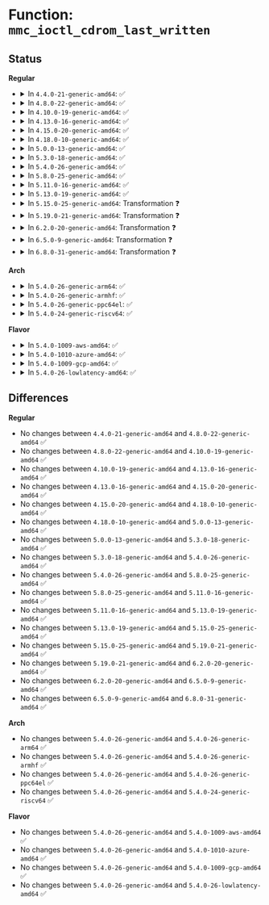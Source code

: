 # Function: <code>mmc_ioctl_cdrom_last_written</code>

## Status
<b>Regular</b>
<ul>
<li>
<details>
<summary>In <code>4.4.0-21-generic-amd64</code>: ✅</summary>

```c
int mmc_ioctl_cdrom_last_written(struct cdrom_device_info * cdi, void * arg)
```

```json
{
  "name": "mmc_ioctl_cdrom_last_written",
  "collision_type": "Unique Static",
  "inline_type": "No",
  "funcs": [
    {
      "addr": 18446744071585137392,
      "name": "mmc_ioctl_cdrom_last_written",
      "external": false,
      "loc": "drivers/cdrom/cdrom.c:3242",
      "file": "drivers/cdrom/cdrom.c",
      "inline": "seen, unknown",
      "caller_inline": [],
      "caller_func": [
        "drivers/cdrom/cdrom.c:cdrom_ioctl"
      ]
    }
  ],
  "symbols": [
    {
      "addr": 18446744071585137392,
      "name": "mmc_ioctl_cdrom_last_written",
      "section": ".text",
      "bind": "STB_LOCAL",
      "size": 157
    }
  ]
}
```
</details>
</li>
<li>
<details>
<summary>In <code>4.8.0-22-generic-amd64</code>: ✅</summary>

```c
int mmc_ioctl_cdrom_last_written(struct cdrom_device_info * cdi, void * arg)
```

```json
{
  "name": "mmc_ioctl_cdrom_last_written",
  "collision_type": "Unique Static",
  "inline_type": "No",
  "funcs": [
    {
      "addr": 18446744071585529792,
      "name": "mmc_ioctl_cdrom_last_written",
      "external": false,
      "loc": "drivers/cdrom/cdrom.c:3248",
      "file": "drivers/cdrom/cdrom.c",
      "inline": "seen, unknown",
      "caller_inline": [],
      "caller_func": [
        "drivers/cdrom/cdrom.c:cdrom_ioctl"
      ]
    }
  ],
  "symbols": [
    {
      "addr": 18446744071585529792,
      "name": "mmc_ioctl_cdrom_last_written",
      "section": ".text",
      "bind": "STB_LOCAL",
      "size": 157
    }
  ]
}
```
</details>
</li>
<li>
<details>
<summary>In <code>4.10.0-19-generic-amd64</code>: ✅</summary>

```c
int mmc_ioctl_cdrom_last_written(struct cdrom_device_info * cdi, void * arg)
```

```json
{
  "name": "mmc_ioctl_cdrom_last_written",
  "collision_type": "Unique Static",
  "inline_type": "No",
  "funcs": [
    {
      "addr": 18446744071585717680,
      "name": "mmc_ioctl_cdrom_last_written",
      "external": false,
      "loc": "drivers/cdrom/cdrom.c:3248",
      "file": "drivers/cdrom/cdrom.c",
      "inline": "seen, unknown",
      "caller_inline": [],
      "caller_func": [
        "drivers/cdrom/cdrom.c:cdrom_ioctl"
      ]
    }
  ],
  "symbols": [
    {
      "addr": 18446744071585717680,
      "name": "mmc_ioctl_cdrom_last_written",
      "section": ".text",
      "bind": "STB_LOCAL",
      "size": 157
    }
  ]
}
```
</details>
</li>
<li>
<details>
<summary>In <code>4.13.0-16-generic-amd64</code>: ✅</summary>

```c
int mmc_ioctl_cdrom_last_written(struct cdrom_device_info * cdi, void * arg)
```

```json
{
  "name": "mmc_ioctl_cdrom_last_written",
  "collision_type": "Unique Static",
  "inline_type": "No",
  "funcs": [
    {
      "addr": 18446744071585804336,
      "name": "mmc_ioctl_cdrom_last_written",
      "external": false,
      "loc": "drivers/cdrom/cdrom.c:3254",
      "file": "drivers/cdrom/cdrom.c",
      "inline": "seen, unknown",
      "caller_inline": [],
      "caller_func": [
        "drivers/cdrom/cdrom.c:cdrom_ioctl"
      ]
    }
  ],
  "symbols": [
    {
      "addr": 18446744071585804336,
      "name": "mmc_ioctl_cdrom_last_written",
      "section": ".text",
      "bind": "STB_LOCAL",
      "size": 157
    }
  ]
}
```
</details>
</li>
<li>
<details>
<summary>In <code>4.15.0-20-generic-amd64</code>: ✅</summary>

```c
int mmc_ioctl_cdrom_last_written(struct cdrom_device_info * cdi, void * arg)
```

```json
{
  "name": "mmc_ioctl_cdrom_last_written",
  "collision_type": "Unique Static",
  "inline_type": "No",
  "funcs": [
    {
      "addr": 18446744071586243376,
      "name": "mmc_ioctl_cdrom_last_written",
      "external": false,
      "loc": "drivers/cdrom/cdrom.c:3254",
      "file": "drivers/cdrom/cdrom.c",
      "inline": "seen, unknown",
      "caller_inline": [],
      "caller_func": [
        "drivers/cdrom/cdrom.c:cdrom_ioctl"
      ]
    }
  ],
  "symbols": [
    {
      "addr": 18446744071586243376,
      "name": "mmc_ioctl_cdrom_last_written",
      "section": ".text",
      "bind": "STB_LOCAL",
      "size": 157
    }
  ]
}
```
</details>
</li>
<li>
<details>
<summary>In <code>4.18.0-10-generic-amd64</code>: ✅</summary>

```c
int mmc_ioctl_cdrom_last_written(struct cdrom_device_info * cdi, void * arg)
```

```json
{
  "name": "mmc_ioctl_cdrom_last_written",
  "collision_type": "Unique Static",
  "inline_type": "No",
  "funcs": [
    {
      "addr": 18446744071586501888,
      "name": "mmc_ioctl_cdrom_last_written",
      "external": false,
      "loc": "drivers/cdrom/cdrom.c:3251",
      "file": "drivers/cdrom/cdrom.c",
      "inline": "seen, unknown",
      "caller_inline": [],
      "caller_func": [
        "drivers/cdrom/cdrom.c:cdrom_ioctl"
      ]
    }
  ],
  "symbols": [
    {
      "addr": 18446744071586501888,
      "name": "mmc_ioctl_cdrom_last_written",
      "section": ".text",
      "bind": "STB_LOCAL",
      "size": 157
    }
  ]
}
```
</details>
</li>
<li>
<details>
<summary>In <code>5.0.0-13-generic-amd64</code>: ✅</summary>

```c
int mmc_ioctl_cdrom_last_written(struct cdrom_device_info * cdi, void * arg)
```

```json
{
  "name": "mmc_ioctl_cdrom_last_written",
  "collision_type": "Unique Static",
  "inline_type": "No",
  "funcs": [
    {
      "addr": 18446744071586649904,
      "name": "mmc_ioctl_cdrom_last_written",
      "external": false,
      "loc": "drivers/cdrom/cdrom.c:3254",
      "file": "drivers/cdrom/cdrom.c",
      "inline": "seen, unknown",
      "caller_inline": [],
      "caller_func": [
        "drivers/cdrom/cdrom.c:cdrom_ioctl"
      ]
    }
  ],
  "symbols": [
    {
      "addr": 18446744071586649904,
      "name": "mmc_ioctl_cdrom_last_written",
      "section": ".text",
      "bind": "STB_LOCAL",
      "size": 157
    }
  ]
}
```
</details>
</li>
<li>
<details>
<summary>In <code>5.3.0-18-generic-amd64</code>: ✅</summary>

```c
int mmc_ioctl_cdrom_last_written(struct cdrom_device_info * cdi, void * arg)
```

```json
{
  "name": "mmc_ioctl_cdrom_last_written",
  "collision_type": "Unique Static",
  "inline_type": "No",
  "funcs": [
    {
      "addr": 18446744071586904816,
      "name": "mmc_ioctl_cdrom_last_written",
      "external": false,
      "loc": "drivers/cdrom/cdrom.c:3255",
      "file": "drivers/cdrom/cdrom.c",
      "inline": "seen, unknown",
      "caller_inline": [],
      "caller_func": [
        "drivers/cdrom/cdrom.c:cdrom_ioctl"
      ]
    }
  ],
  "symbols": [
    {
      "addr": 18446744071586904816,
      "name": "mmc_ioctl_cdrom_last_written",
      "section": ".text",
      "bind": "STB_LOCAL",
      "size": 162
    }
  ]
}
```
</details>
</li>
<li>
<details>
<summary>In <code>5.4.0-26-generic-amd64</code>: ✅</summary>

```c
int mmc_ioctl_cdrom_last_written(struct cdrom_device_info * cdi, void * arg)
```

```json
{
  "name": "mmc_ioctl_cdrom_last_written",
  "collision_type": "Unique Static",
  "inline_type": "No",
  "funcs": [
    {
      "addr": 18446744071587102224,
      "name": "mmc_ioctl_cdrom_last_written",
      "external": false,
      "loc": "drivers/cdrom/cdrom.c:3265",
      "file": "drivers/cdrom/cdrom.c",
      "inline": "seen, unknown",
      "caller_inline": [],
      "caller_func": [
        "drivers/cdrom/cdrom.c:cdrom_ioctl"
      ]
    }
  ],
  "symbols": [
    {
      "addr": 18446744071587102224,
      "name": "mmc_ioctl_cdrom_last_written",
      "section": ".text",
      "bind": "STB_LOCAL",
      "size": 162
    }
  ]
}
```
</details>
</li>
<li>
<details>
<summary>In <code>5.8.0-25-generic-amd64</code>: ✅</summary>

```c
int mmc_ioctl_cdrom_last_written(struct cdrom_device_info * cdi, void * arg)
```

```json
{
  "name": "mmc_ioctl_cdrom_last_written",
  "collision_type": "Unique Static",
  "inline_type": "No",
  "funcs": [
    {
      "addr": 18446744071587948720,
      "name": "mmc_ioctl_cdrom_last_written",
      "external": false,
      "loc": "drivers/cdrom/cdrom.c:3304",
      "file": "drivers/cdrom/cdrom.c",
      "inline": "seen, unknown",
      "caller_inline": [],
      "caller_func": [
        "drivers/cdrom/cdrom.c:mmc_ioctl"
      ]
    }
  ],
  "symbols": [
    {
      "addr": 18446744071587948720,
      "name": "mmc_ioctl_cdrom_last_written",
      "section": ".text",
      "bind": "STB_LOCAL",
      "size": 176
    }
  ]
}
```
</details>
</li>
<li>
<details>
<summary>In <code>5.11.0-16-generic-amd64</code>: ✅</summary>

```c
int mmc_ioctl_cdrom_last_written(struct cdrom_device_info * cdi, void * arg)
```

```json
{
  "name": "mmc_ioctl_cdrom_last_written",
  "collision_type": "Unique Static",
  "inline_type": "No",
  "funcs": [
    {
      "addr": 18446744071588009536,
      "name": "mmc_ioctl_cdrom_last_written",
      "external": false,
      "loc": "drivers/cdrom/cdrom.c:3289",
      "file": "drivers/cdrom/cdrom.c",
      "inline": "seen, unknown",
      "caller_inline": [],
      "caller_func": [
        "drivers/cdrom/cdrom.c:mmc_ioctl"
      ]
    }
  ],
  "symbols": [
    {
      "addr": 18446744071588009536,
      "name": "mmc_ioctl_cdrom_last_written",
      "section": ".text",
      "bind": "STB_LOCAL",
      "size": 180
    }
  ]
}
```
</details>
</li>
<li>
<details>
<summary>In <code>5.13.0-19-generic-amd64</code>: ✅</summary>

```c
int mmc_ioctl_cdrom_last_written(struct cdrom_device_info * cdi, void * arg)
```

```json
{
  "name": "mmc_ioctl_cdrom_last_written",
  "collision_type": "Unique Static",
  "inline_type": "No",
  "funcs": [
    {
      "addr": 18446744071587889824,
      "name": "mmc_ioctl_cdrom_last_written",
      "external": false,
      "loc": "drivers/cdrom/cdrom.c:3289",
      "file": "drivers/cdrom/cdrom.c",
      "inline": "seen, unknown",
      "caller_inline": [],
      "caller_func": [
        "drivers/cdrom/cdrom.c:mmc_ioctl"
      ]
    }
  ],
  "symbols": [
    {
      "addr": 18446744071587889824,
      "name": "mmc_ioctl_cdrom_last_written",
      "section": ".text",
      "bind": "STB_LOCAL",
      "size": 180
    }
  ]
}
```
</details>
</li>
<li>
<details>
<summary>In <code>5.15.0-25-generic-amd64</code>: Transformation ❓</summary>

```c
int mmc_ioctl_cdrom_last_written(struct cdrom_device_info * cdi, void * arg)
```

```json
{
  "name": "mmc_ioctl_cdrom_last_written",
  "collision_type": "Unique Static",
  "inline_type": "No",
  "funcs": [
    {
      "addr": 0,
      "name": "mmc_ioctl_cdrom_last_written",
      "external": false,
      "loc": "drivers/cdrom/cdrom.c:3234",
      "file": "drivers/cdrom/cdrom.c",
      "inline": "seen, unknown",
      "caller_inline": [],
      "caller_func": [
        "drivers/cdrom/cdrom.c:mmc_ioctl"
      ]
    }
  ],
  "symbols": [
    {
      "addr": 18446744071588498432,
      "name": "mmc_ioctl_cdrom_last_written",
      "section": ".text",
      "bind": "STB_LOCAL",
      "size": 189
    },
    {
      "addr": 18446744071592554897,
      "name": "mmc_ioctl_cdrom_last_written.cold",
      "section": ".text",
      "bind": "STB_LOCAL",
      "size": 20
    }
  ]
}
```
</details>
</li>
<li>
<details>
<summary>In <code>5.19.0-21-generic-amd64</code>: Transformation ❓</summary>

```c
int mmc_ioctl_cdrom_last_written(struct cdrom_device_info * cdi, void * arg)
```

```json
{
  "name": "mmc_ioctl_cdrom_last_written",
  "collision_type": "Unique Static",
  "inline_type": "No",
  "funcs": [
    {
      "addr": 0,
      "name": "mmc_ioctl_cdrom_last_written",
      "external": false,
      "loc": "drivers/cdrom/cdrom.c:3274",
      "file": "drivers/cdrom/cdrom.c",
      "inline": "seen, unknown",
      "caller_inline": [],
      "caller_func": [
        "drivers/cdrom/cdrom.c:mmc_ioctl"
      ]
    }
  ],
  "symbols": [
    {
      "addr": 18446744071589907216,
      "name": "mmc_ioctl_cdrom_last_written",
      "section": ".text",
      "bind": "STB_LOCAL",
      "size": 191
    },
    {
      "addr": 18446744071594434596,
      "name": "mmc_ioctl_cdrom_last_written.cold",
      "section": ".text",
      "bind": "STB_LOCAL",
      "size": 21
    }
  ]
}
```
</details>
</li>
<li>
<details>
<summary>In <code>6.2.0-20-generic-amd64</code>: Transformation ❓</summary>

```c
int mmc_ioctl_cdrom_last_written(struct cdrom_device_info * cdi, void * arg)
```

```json
{
  "name": "mmc_ioctl_cdrom_last_written",
  "collision_type": "Unique Static",
  "inline_type": "No",
  "funcs": [
    {
      "addr": 0,
      "name": "mmc_ioctl_cdrom_last_written",
      "external": false,
      "loc": "drivers/cdrom/cdrom.c:3274",
      "file": "drivers/cdrom/cdrom.c",
      "inline": "seen, unknown",
      "caller_inline": [],
      "caller_func": [
        "drivers/cdrom/cdrom.c:mmc_ioctl"
      ]
    }
  ],
  "symbols": [
    {
      "addr": 18446744071591483936,
      "name": "mmc_ioctl_cdrom_last_written",
      "section": ".text",
      "bind": "STB_LOCAL",
      "size": 191
    },
    {
      "addr": 18446744071596270421,
      "name": "mmc_ioctl_cdrom_last_written.cold",
      "section": ".text",
      "bind": "STB_LOCAL",
      "size": 21
    }
  ]
}
```
</details>
</li>
<li>
<details>
<summary>In <code>6.5.0-9-generic-amd64</code>: Transformation ❓</summary>

```c
int mmc_ioctl_cdrom_last_written(struct cdrom_device_info * cdi, void * arg)
```

```json
{
  "name": "mmc_ioctl_cdrom_last_written",
  "collision_type": "Unique Static",
  "inline_type": "No",
  "funcs": [
    {
      "addr": 0,
      "name": "mmc_ioctl_cdrom_last_written",
      "external": false,
      "loc": "drivers/cdrom/cdrom.c:3260",
      "file": "drivers/cdrom/cdrom.c",
      "inline": "seen, unknown",
      "caller_inline": [],
      "caller_func": [
        "drivers/cdrom/cdrom.c:mmc_ioctl"
      ]
    }
  ],
  "symbols": [
    {
      "addr": 18446744071591911072,
      "name": "mmc_ioctl_cdrom_last_written",
      "section": ".text",
      "bind": "STB_LOCAL",
      "size": 191
    },
    {
      "addr": 18446744071596800483,
      "name": "mmc_ioctl_cdrom_last_written.cold",
      "section": ".text",
      "bind": "STB_LOCAL",
      "size": 21
    }
  ]
}
```
</details>
</li>
<li>
<details>
<summary>In <code>6.8.0-31-generic-amd64</code>: Transformation ❓</summary>

```c
int mmc_ioctl_cdrom_last_written(struct cdrom_device_info * cdi, void * arg)
```

```json
{
  "name": "mmc_ioctl_cdrom_last_written",
  "collision_type": "Unique Static",
  "inline_type": "No",
  "funcs": [
    {
      "addr": 0,
      "name": "mmc_ioctl_cdrom_last_written",
      "external": false,
      "loc": "drivers/cdrom/cdrom.c:3260",
      "file": "drivers/cdrom/cdrom.c",
      "inline": "seen, unknown",
      "caller_inline": [],
      "caller_func": [
        "drivers/cdrom/cdrom.c:mmc_ioctl"
      ]
    }
  ],
  "symbols": [
    {
      "addr": 18446744071592650912,
      "name": "mmc_ioctl_cdrom_last_written",
      "section": ".text",
      "bind": "STB_LOCAL",
      "size": 191
    },
    {
      "addr": 18446744071597724089,
      "name": "mmc_ioctl_cdrom_last_written.cold",
      "section": ".text",
      "bind": "STB_LOCAL",
      "size": 21
    }
  ]
}
```
</details>
</li>
</ul>
<b>Arch</b>
<ul>
<li>
<details>
<summary>In <code>5.4.0-26-generic-arm64</code>: ✅</summary>

```c
int mmc_ioctl_cdrom_last_written(struct cdrom_device_info * cdi, void * arg)
```

```json
{
  "name": "mmc_ioctl_cdrom_last_written",
  "collision_type": "Unique Static",
  "inline_type": "No",
  "funcs": [
    {
      "addr": 18446603336500174168,
      "name": "mmc_ioctl_cdrom_last_written",
      "external": false,
      "loc": "drivers/cdrom/cdrom.c:3265",
      "file": "drivers/cdrom/cdrom.c",
      "inline": "seen, unknown",
      "caller_inline": [],
      "caller_func": [
        "drivers/cdrom/cdrom.c:cdrom_ioctl"
      ]
    }
  ],
  "symbols": [
    {
      "addr": 18446603336500174168,
      "name": "mmc_ioctl_cdrom_last_written",
      "section": ".text",
      "bind": "STB_LOCAL",
      "size": 280
    }
  ]
}
```
</details>
</li>
<li>
<details>
<summary>In <code>5.4.0-26-generic-armhf</code>: ✅</summary>

```c
int mmc_ioctl_cdrom_last_written(struct cdrom_device_info * cdi, void * arg)
```

```json
{
  "name": "mmc_ioctl_cdrom_last_written",
  "collision_type": "Unique Static",
  "inline_type": "No",
  "funcs": [
    {
      "addr": 3232650316,
      "name": "mmc_ioctl_cdrom_last_written",
      "external": false,
      "loc": "drivers/cdrom/cdrom.c:3265",
      "file": "drivers/cdrom/cdrom.c",
      "inline": "seen, unknown",
      "caller_inline": [],
      "caller_func": [
        "drivers/cdrom/cdrom.c:cdrom_ioctl"
      ]
    }
  ],
  "symbols": [
    {
      "addr": 3232650316,
      "name": "mmc_ioctl_cdrom_last_written",
      "section": ".text",
      "bind": "STB_LOCAL",
      "size": 288
    }
  ]
}
```
</details>
</li>
<li>
<details>
<summary>In <code>5.4.0-26-generic-ppc64el</code>: ✅</summary>

```c
int mmc_ioctl_cdrom_last_written(struct cdrom_device_info * cdi, void * arg)
```

```json
{
  "name": "mmc_ioctl_cdrom_last_written",
  "collision_type": "Unique Static",
  "inline_type": "No",
  "funcs": [
    {
      "addr": 13835058055293452128,
      "name": "mmc_ioctl_cdrom_last_written",
      "external": false,
      "loc": "drivers/cdrom/cdrom.c:3265",
      "file": "drivers/cdrom/cdrom.c",
      "inline": "seen, unknown",
      "caller_inline": [],
      "caller_func": [
        "drivers/cdrom/cdrom.c:cdrom_ioctl"
      ]
    }
  ],
  "symbols": [
    {
      "addr": 13835058055293452128,
      "name": "mmc_ioctl_cdrom_last_written",
      "section": ".text",
      "bind": "STB_LOCAL",
      "size": 248
    }
  ]
}
```
</details>
</li>
<li>
<details>
<summary>In <code>5.4.0-24-generic-riscv64</code>: ✅</summary>

```c
int mmc_ioctl_cdrom_last_written(struct cdrom_device_info * cdi, void * arg)
```

```json
{
  "name": "mmc_ioctl_cdrom_last_written",
  "collision_type": "Unique Static",
  "inline_type": "No",
  "funcs": [
    {
      "addr": 18446743936277102246,
      "name": "mmc_ioctl_cdrom_last_written",
      "external": false,
      "loc": "drivers/cdrom/cdrom.c:3265",
      "file": "drivers/cdrom/cdrom.c",
      "inline": "seen, unknown",
      "caller_inline": [],
      "caller_func": [
        "drivers/cdrom/cdrom.c:cdrom_ioctl"
      ]
    }
  ],
  "symbols": [
    {
      "addr": 18446743936277102246,
      "name": "mmc_ioctl_cdrom_last_written",
      "section": ".text",
      "bind": "STB_LOCAL",
      "size": 136
    }
  ]
}
```
</details>
</li>
</ul>
<b>Flavor</b>
<ul>
<li>
<details>
<summary>In <code>5.4.0-1009-aws-amd64</code>: ✅</summary>

```c
int mmc_ioctl_cdrom_last_written(struct cdrom_device_info * cdi, void * arg)
```

```json
{
  "name": "mmc_ioctl_cdrom_last_written",
  "collision_type": "Unique Static",
  "inline_type": "No",
  "funcs": [
    {
      "addr": 18446744071586808304,
      "name": "mmc_ioctl_cdrom_last_written",
      "external": false,
      "loc": "drivers/cdrom/cdrom.c:3265",
      "file": "drivers/cdrom/cdrom.c",
      "inline": "seen, unknown",
      "caller_inline": [],
      "caller_func": [
        "drivers/cdrom/cdrom.c:cdrom_ioctl"
      ]
    }
  ],
  "symbols": [
    {
      "addr": 18446744071586808304,
      "name": "mmc_ioctl_cdrom_last_written",
      "section": ".text",
      "bind": "STB_LOCAL",
      "size": 162
    }
  ]
}
```
</details>
</li>
<li>
<details>
<summary>In <code>5.4.0-1010-azure-amd64</code>: ✅</summary>

```c
int mmc_ioctl_cdrom_last_written(struct cdrom_device_info * cdi, void * arg)
```

```json
{
  "name": "mmc_ioctl_cdrom_last_written",
  "collision_type": "Unique Static",
  "inline_type": "No",
  "funcs": [
    {
      "addr": 18446744071586750144,
      "name": "mmc_ioctl_cdrom_last_written",
      "external": false,
      "loc": "drivers/cdrom/cdrom.c:3265",
      "file": "drivers/cdrom/cdrom.c",
      "inline": "seen, unknown",
      "caller_inline": [],
      "caller_func": [
        "drivers/cdrom/cdrom.c:cdrom_ioctl"
      ]
    }
  ],
  "symbols": [
    {
      "addr": 18446744071586750144,
      "name": "mmc_ioctl_cdrom_last_written",
      "section": ".text",
      "bind": "STB_LOCAL",
      "size": 162
    }
  ]
}
```
</details>
</li>
<li>
<details>
<summary>In <code>5.4.0-1009-gcp-amd64</code>: ✅</summary>

```c
int mmc_ioctl_cdrom_last_written(struct cdrom_device_info * cdi, void * arg)
```

```json
{
  "name": "mmc_ioctl_cdrom_last_written",
  "collision_type": "Unique Static",
  "inline_type": "No",
  "funcs": [
    {
      "addr": 18446744071587056784,
      "name": "mmc_ioctl_cdrom_last_written",
      "external": false,
      "loc": "drivers/cdrom/cdrom.c:3265",
      "file": "drivers/cdrom/cdrom.c",
      "inline": "seen, unknown",
      "caller_inline": [],
      "caller_func": [
        "drivers/cdrom/cdrom.c:cdrom_ioctl"
      ]
    }
  ],
  "symbols": [
    {
      "addr": 18446744071587056784,
      "name": "mmc_ioctl_cdrom_last_written",
      "section": ".text",
      "bind": "STB_LOCAL",
      "size": 162
    }
  ]
}
```
</details>
</li>
<li>
<details>
<summary>In <code>5.4.0-26-lowlatency-amd64</code>: ✅</summary>

```c
int mmc_ioctl_cdrom_last_written(struct cdrom_device_info * cdi, void * arg)
```

```json
{
  "name": "mmc_ioctl_cdrom_last_written",
  "collision_type": "Unique Static",
  "inline_type": "No",
  "funcs": [
    {
      "addr": 18446744071587163952,
      "name": "mmc_ioctl_cdrom_last_written",
      "external": false,
      "loc": "drivers/cdrom/cdrom.c:3265",
      "file": "drivers/cdrom/cdrom.c",
      "inline": "seen, unknown",
      "caller_inline": [],
      "caller_func": [
        "drivers/cdrom/cdrom.c:cdrom_ioctl"
      ]
    }
  ],
  "symbols": [
    {
      "addr": 18446744071587163952,
      "name": "mmc_ioctl_cdrom_last_written",
      "section": ".text",
      "bind": "STB_LOCAL",
      "size": 162
    }
  ]
}
```
</details>
</li>
</ul>

## Differences
<b>Regular</b>
<ul>
<li>
No changes between <code>4.4.0-21-generic-amd64</code> and <code>4.8.0-22-generic-amd64</code> ✅
</li>
<li>
No changes between <code>4.8.0-22-generic-amd64</code> and <code>4.10.0-19-generic-amd64</code> ✅
</li>
<li>
No changes between <code>4.10.0-19-generic-amd64</code> and <code>4.13.0-16-generic-amd64</code> ✅
</li>
<li>
No changes between <code>4.13.0-16-generic-amd64</code> and <code>4.15.0-20-generic-amd64</code> ✅
</li>
<li>
No changes between <code>4.15.0-20-generic-amd64</code> and <code>4.18.0-10-generic-amd64</code> ✅
</li>
<li>
No changes between <code>4.18.0-10-generic-amd64</code> and <code>5.0.0-13-generic-amd64</code> ✅
</li>
<li>
No changes between <code>5.0.0-13-generic-amd64</code> and <code>5.3.0-18-generic-amd64</code> ✅
</li>
<li>
No changes between <code>5.3.0-18-generic-amd64</code> and <code>5.4.0-26-generic-amd64</code> ✅
</li>
<li>
No changes between <code>5.4.0-26-generic-amd64</code> and <code>5.8.0-25-generic-amd64</code> ✅
</li>
<li>
No changes between <code>5.8.0-25-generic-amd64</code> and <code>5.11.0-16-generic-amd64</code> ✅
</li>
<li>
No changes between <code>5.11.0-16-generic-amd64</code> and <code>5.13.0-19-generic-amd64</code> ✅
</li>
<li>
No changes between <code>5.13.0-19-generic-amd64</code> and <code>5.15.0-25-generic-amd64</code> ✅
</li>
<li>
No changes between <code>5.15.0-25-generic-amd64</code> and <code>5.19.0-21-generic-amd64</code> ✅
</li>
<li>
No changes between <code>5.19.0-21-generic-amd64</code> and <code>6.2.0-20-generic-amd64</code> ✅
</li>
<li>
No changes between <code>6.2.0-20-generic-amd64</code> and <code>6.5.0-9-generic-amd64</code> ✅
</li>
<li>
No changes between <code>6.5.0-9-generic-amd64</code> and <code>6.8.0-31-generic-amd64</code> ✅
</li>
</ul>
<b>Arch</b>
<ul>
<li>
No changes between <code>5.4.0-26-generic-amd64</code> and <code>5.4.0-26-generic-arm64</code> ✅
</li>
<li>
No changes between <code>5.4.0-26-generic-amd64</code> and <code>5.4.0-26-generic-armhf</code> ✅
</li>
<li>
No changes between <code>5.4.0-26-generic-amd64</code> and <code>5.4.0-26-generic-ppc64el</code> ✅
</li>
<li>
No changes between <code>5.4.0-26-generic-amd64</code> and <code>5.4.0-24-generic-riscv64</code> ✅
</li>
</ul>
<b>Flavor</b>
<ul>
<li>
No changes between <code>5.4.0-26-generic-amd64</code> and <code>5.4.0-1009-aws-amd64</code> ✅
</li>
<li>
No changes between <code>5.4.0-26-generic-amd64</code> and <code>5.4.0-1010-azure-amd64</code> ✅
</li>
<li>
No changes between <code>5.4.0-26-generic-amd64</code> and <code>5.4.0-1009-gcp-amd64</code> ✅
</li>
<li>
No changes between <code>5.4.0-26-generic-amd64</code> and <code>5.4.0-26-lowlatency-amd64</code> ✅
</li>
</ul>
